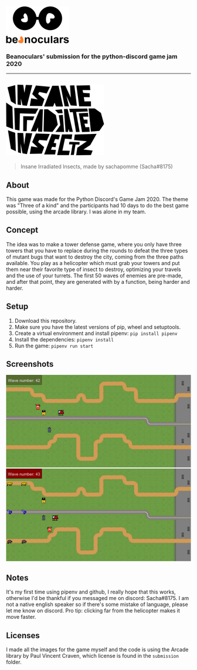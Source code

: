 ![beanoculars' logo](submission/images/icons/beanocularsMINI.png)
### Beanoculars' submission for the python-discord game jam 2020
---
![Insane Irradiated Insects title screen image](submission/images/icons/logo.png)
---
> Insane Irradiated Insects, made by sachapomme (Sacha#8175)

## About
This game was made for the Python Discord's Game Jam 2020. The theme was "Three of a kind" and the participants had 10 days to do the best game possible, using the arcade library. I was alone in my team.

## Concept
The idea was to make a tower defense game, where you only have three towers that you have to replace during the rounds to defeat the three types of mutant bugs that want to destroy the city, coming from the three paths available. You play as a helicopter which must grab your towers and put them near their favorite type of insect to destroy, optimizing your travels and the use of your turrets. The first 50 waves of enemies are pre-made, and after that point, they are generated with by a function, being harder and harder.

## Setup
1. Download this repository.
2. Make sure you have the latest versions of pip, wheel and setuptools.
3. Create a virtual environment and install pipenv: `pip install pipenv`
4. Install the dependencies: `pipenv install`
5. Run the game: `pipenv run start`

## Screenshots
![Screenshot of the game #1](submission/images/screen1.png)
![Screenshot of the game #2](submission/images/screen2.png)

## Notes
It's my first time using pipenv and github, I really hope that this works, otherwise I'd be thankful if you messaged me on discord: Sacha#8175.
I am not a native english speaker so if there's some mistake of language, please let me know on discord.
Pro tip: clicking far from the helicopter makes it move faster.

## Licenses
I made all the images for the game myself and the code is using the Arcade library by Paul Vincent Craven, which license is found in the `submission` folder.
